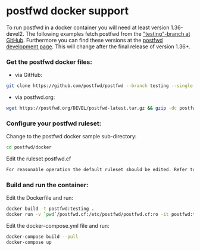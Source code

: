 # postfwd docker support

To run postfwd in a docker container you will need at least version 1.36-devel2. The following examples fetch postfwd from the ["testing"-branch at GitHub](https://github.com/postfwd/postfwd/tree/testing). Furthermore you can find these versions at the [postfwd development page](https://postfwd.org/DEVEL/?C=M;O=D). This will change after the final release of version 1.36+.

### Get the postfwd docker files:

* via GitHub:
```bash
git clone https://github.com/postfwd/postfwd --branch testing --single-branch postfwd
```

* via postfwd.org:
```bash
wget https://postfwd.org/DEVEL/postfwd-latest.tar.gz && gzip -dc postfwd-latest.tar.gz | tar -xf - && rm postfwd-latest.tar.gz
```

### Configure your postfwd ruleset:

Change to the postfwd docker sample sub-directory:
```bash
cd postfwd/docker
```

Edit the ruleset postfwd.cf
```bash
For reasonable operation the default ruleset should be edited. Refer to the postfwd manual for more information.
```

### Build and run the container:

Edit the Dockerfile and run:
```bash
docker build -t postfwd:testing .
docker run -v `pwd`/postfwd.cf:/etc/postfwd/postfwd.cf:ro -it postfwd:testing
```

Edit the docker-compose.yml file and run:
```bash
docker-compose build --pull
docker-compose up
```

